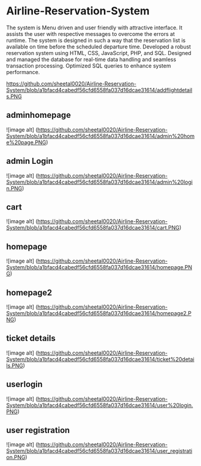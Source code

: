 # Airline-Reservation-System
The system is Menu driven and user friendly with 
attractive interface. It assists the user with respective messages to overcome the errors at 
runtime. The system is designed in such a way that the reservation list is available on time 
before the scheduled departure time.
Developed a robust reservation system using HTML, CSS, JavaScript, PHP, and SQL. Designed and managed the database for real-time data handling and seamless transaction processing. 
Optimized SQL queries to enhance system performance.

https://github.com/sheetal0020/Airline-Reservation-System/blob/a1bfacd4cabedf56cfd6558fa037d16dcae31614/addflightdetails.PNG

## adminhomepage
![image alt] (https://github.com/sheetal0020/Airline-Reservation-System/blob/a1bfacd4cabedf56cfd6558fa037d16dcae31614/admin%20home%20page.PNG)

## admin Login
![image alt] (https://github.com/sheetal0020/Airline-Reservation-System/blob/a1bfacd4cabedf56cfd6558fa037d16dcae31614/admin%20login.PNG)

## cart
![image alt] (https://github.com/sheetal0020/Airline-Reservation-System/blob/a1bfacd4cabedf56cfd6558fa037d16dcae31614/cart.PNG)

## homepage
![image alt] (https://github.com/sheetal0020/Airline-Reservation-System/blob/a1bfacd4cabedf56cfd6558fa037d16dcae31614/homepage.PNG)

## homepage2
![image alt] (https://github.com/sheetal0020/Airline-Reservation-System/blob/a1bfacd4cabedf56cfd6558fa037d16dcae31614/homepage2.PNG)

## ticket details
![image alt] (https://github.com/sheetal0020/Airline-Reservation-System/blob/a1bfacd4cabedf56cfd6558fa037d16dcae31614/ticket%20details.PNG)

## userlogin
![image alt] (https://github.com/sheetal0020/Airline-Reservation-System/blob/a1bfacd4cabedf56cfd6558fa037d16dcae31614/user%20login.PNG)

## user registration
![image alt] (https://github.com/sheetal0020/Airline-Reservation-System/blob/a1bfacd4cabedf56cfd6558fa037d16dcae31614/user_registration.PNG)
